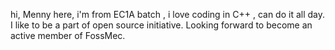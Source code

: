 hi,
Menny here, i'm from EC1A batch , i love coding in C++ , can do it all day. I like to be a part of open source initiative. Looking forward to become an active member of FossMec.
